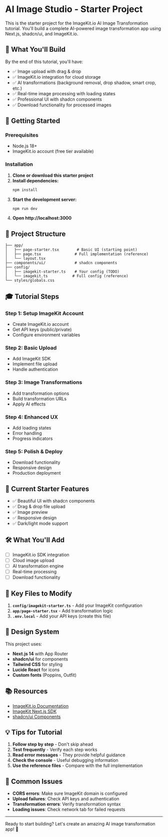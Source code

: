 # AI Image Studio - Starter Project

This is the starter project for the ImageKit.io AI Image Transformation tutorial. You'll build a complete AI-powered image transformation app using Next.js, shadcn/ui, and ImageKit.io.

## 🎯 What You'll Build

By the end of this tutorial, you'll have:

- ✅ Image upload with drag & drop
- ✅ ImageKit.io integration for cloud storage
- ✅ AI transformations (background removal, drop shadow, smart crop, etc.)
- ✅ Real-time image processing with loading states
- ✅ Professional UI with shadcn components
- ✅ Download functionality for processed images

## 🚀 Getting Started

### Prerequisites

- Node.js 18+
- ImageKit.io account (free tier available)

### Installation

1. **Clone or download this starter project**
2. **Install dependencies:**
   ```bash
   npm install
   ```
3. **Start the development server:**
   ```bash
   npm run dev
   ```
4. **Open http://localhost:3000**

## 📂 Project Structure

```
├── app/
│   ├── page-starter.tsx        # Basic UI (starting point)
│   ├── page.tsx               # Full implementation (reference)
│   └── layout.tsx
├── components/ui/             # shadcn components
├── config/
│   ├── imagekit-starter.ts    # Your config (TODO)
│   └── imagekit.ts           # Full config (reference)
└── styles/globals.css
```

## 🎓 Tutorial Steps

### Step 1: Setup ImageKit Account

- Create ImageKit.io account
- Get API keys (public/private)
- Configure environment variables

### Step 2: Basic Upload

- Add ImageKit SDK
- Implement file upload
- Handle authentication

### Step 3: Image Transformations

- Add transformation options
- Build transformation URLs
- Apply AI effects

### Step 4: Enhanced UX

- Add loading states
- Error handling
- Progress indicators

### Step 5: Polish & Deploy

- Download functionality
- Responsive design
- Production deployment

## 🔧 Current Starter Features

- ✅ Beautiful UI with shadcn components
- ✅ Drag & drop file upload
- ✅ Image preview
- ✅ Responsive design
- ✅ Dark/light mode support

## 🛠️ What You'll Add

- [ ] ImageKit.io SDK integration
- [ ] Cloud image upload
- [ ] AI transformation engine
- [ ] Real-time processing
- [ ] Download functionality

## 📝 Key Files to Modify

1. **`config/imagekit-starter.ts`** - Add your ImageKit configuration
2. **`app/page-starter.tsx`** - Add transformation logic
3. **`.env.local`** - Add your API keys (create this file)

## 🎨 Design System

This project uses:

- **Next.js 14** with App Router
- **shadcn/ui** for components
- **Tailwind CSS** for styling
- **Lucide React** for icons
- **Custom fonts** (Poppins, Outfit)

## 📚 Resources

- [ImageKit.io Documentation](https://docs.imagekit.io/)
- [ImageKit Next.js SDK](https://docs.imagekit.io/getting-started/quickstart-guides/next-js)
- [shadcn/ui Components](https://ui.shadcn.com/)

## 💡 Tips for Tutorial

1. **Follow step by step** - Don't skip ahead
2. **Test frequently** - Verify each step works
3. **Read error messages** - They provide helpful guidance
4. **Check the console** - Useful debugging information
5. **Use the reference files** - Compare with the full implementation

## 🚨 Common Issues

- **CORS errors**: Make sure ImageKit domain is configured
- **Upload failures**: Check API keys and authentication
- **Transformation errors**: Verify transformation syntax
- **Loading issues**: Check network tab for failed requests

---

Ready to start building? Let's create an amazing AI image transformation app! 🎉
